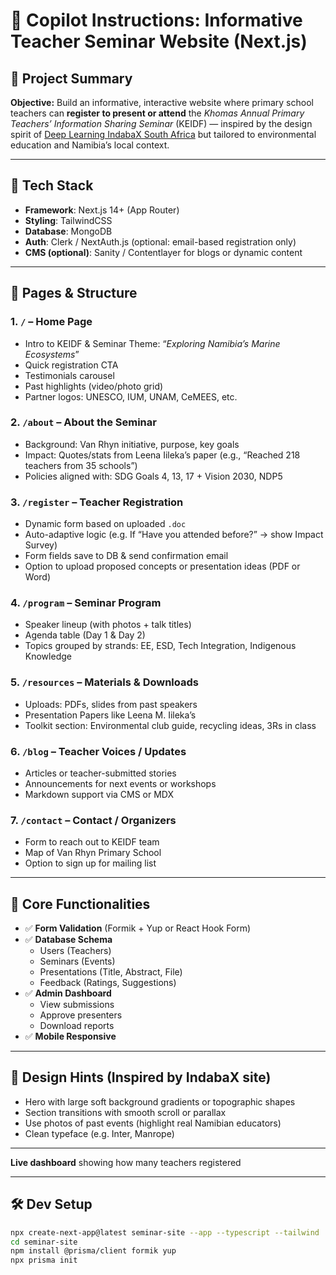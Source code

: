 # 🧭 Copilot Instructions: Informative Teacher Seminar Website (Next.js)

## 🚀 Project Summary

**Objective:** Build an informative, interactive website where primary school teachers can **register to present or attend** the *Khomas Annual Primary Teachers’ Information Sharing Seminar* (KEIDF) — inspired by the design spirit of [Deep Learning IndabaX South Africa](https://indabax.co.za/) but tailored to environmental education and Namibia’s local context.

---

## 🧱 Tech Stack

- **Framework**: Next.js 14+ (App Router)
- **Styling**: TailwindCSS
- **Database**: MongoDB
- **Auth**: Clerk / NextAuth.js (optional: email-based registration only)
- **CMS (optional)**: Sanity / Contentlayer for blogs or dynamic content

---

## 📁 Pages & Structure

### 1. `/` – **Home Page**
- Intro to KEIDF & Seminar Theme: “_Exploring Namibia’s Marine Ecosystems_”
- Quick registration CTA
- Testimonials carousel
- Past highlights (video/photo grid)
- Partner logos: UNESCO, IUM, UNAM, CeMEES, etc.

### 2. `/about` – **About the Seminar**
- Background: Van Rhyn initiative, purpose, key goals
- Impact: Quotes/stats from Leena Iileka’s paper (e.g., “Reached 218 teachers from 35 schools”)
- Policies aligned with: SDG Goals 4, 13, 17 + Vision 2030, NDP5

### 3. `/register` – **Teacher Registration**
- Dynamic form based on uploaded `.doc`
- Auto-adaptive logic (e.g. If “Have you attended before?” → show Impact Survey)
- Form fields save to DB & send confirmation email
- Option to upload proposed concepts or presentation ideas (PDF or Word)

### 4. `/program` – **Seminar Program**
- Speaker lineup (with photos + talk titles)
- Agenda table (Day 1 & Day 2)
- Topics grouped by strands: EE, ESD, Tech Integration, Indigenous Knowledge

### 5. `/resources` – **Materials & Downloads**
- Uploads: PDFs, slides from past speakers
- Presentation Papers like Leena M. Iileka’s
- Toolkit section: Environmental club guide, recycling ideas, 3Rs in class

### 6. `/blog` – **Teacher Voices / Updates**
- Articles or teacher-submitted stories
- Announcements for next events or workshops
- Markdown support via CMS or MDX

### 7. `/contact` – **Contact / Organizers**
- Form to reach out to KEIDF team
- Map of Van Rhyn Primary School
- Option to sign up for mailing list

---

## 🧠 Core Functionalities

- ✅ **Form Validation** (Formik + Yup or React Hook Form)
- ✅ **Database Schema**
  - Users (Teachers)
  - Seminars (Events)
  - Presentations (Title, Abstract, File)
  - Feedback (Ratings, Suggestions)
- ✅ **Admin Dashboard**
  - View submissions
  - Approve presenters
  - Download reports
- ✅ **Mobile Responsive**

---

## 🎨 Design Hints (Inspired by IndabaX site)

- Hero with large soft background gradients or topographic shapes
- Section transitions with smooth scroll or parallax
- Use photos of past events (highlight real Namibian educators)
- Clean typeface (e.g. Inter, Manrope)

---
**Live dashboard** showing how many teachers registered

---

## 🛠 Dev Setup

```bash
npx create-next-app@latest seminar-site --app --typescript --tailwind
cd seminar-site
npm install @prisma/client formik yup
npx prisma init
